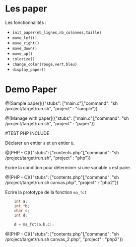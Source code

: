 # Les paper

Les fonctionnalités :
- `init_paper(nb_lignes,nb_colonnes,taille)`
- `move_left()`
- `move_right()`
- `move_down()`
- `move_up()`
- `colorize()`
- `change_color(rouge,vert,bleu)`
- `display_paper()`

# Demo Paper

@[Sample paper]({"stubs": ["main.c"],"command": "sh /project/target/run.sh", "project" : "sample"})


@[Manage with paper]({"stubs": ["main.c"],"command": "sh /project/target/run.sh", "project" : "paper"})

#TEST PHP INCLUDE

Déclarer un entier `a` et un entier `b`.

@[PHP - C]({"stubs": ["contents.php"],"command": "sh /project/target/run.sh", "project" : "php"})

Ecrire la condition pour déterminer si une variable `a` est paire.

@[PHP - C]({"stubs": ["contents.php"],"command": "sh /project/target/run.sh canvas.php", "project" : "php2"})

Ecrire la prototype de la fonction `ma_fct`

```C
	int a;
	int *b;
	char c;
	int d;
	
	d = ma_fct(a,b,c);
```

@[PHP - C]({"stubs": ["contents.php"],"command": "sh /project/target/run.sh canvas_2.php", "project" : "php2"})

